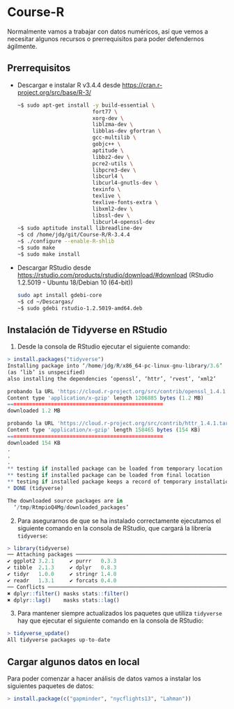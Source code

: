 # Course-R
Normalmente vamos a trabajar con datos numéricos, así que vemos a necesitar algunos recursos o prerrequisitos para poder defendernos ágilmente.

## Prerrequisitos

* Descargar e instalar R v3.4.4 desde https://cran.r-project.org/src/base/R-3/
  ```bash
  ~$ sudo apt-get install -y build-essential \
                          fort77 \
                          xorg-dev \
                          liblzma-dev \
                          libblas-dev gfortran \
                          gcc-multilib \
                          gobjc++ \
                          aptitude \
                          libbz2-dev \
                          pcre2-utils \
                          libpcre3-dev \
                          libcurl4 \
                          libcurl4-gnutls-dev \
                          texinfo \
                          texlive \
                          texlive-fonts-extra \
                          libxml2-dev \
                          libssl-dev \
                          libcurl4-openssl-dev
  ~$ sudo aptitude install libreadline-dev
  ~$ cd /home/jdg/git/Course-R/R-3.4.4
  ~$ ./configure --enable-R-shlib
  ~$ sudo make
  ~$ sudo make install
  ```
* Descargar RStudio desde https://rstudio.com/products/rstudio/download/#download (RStudio 1.2.5019 - Ubuntu 18/Debian 10 (64-bit))
  ```bash
  sudo apt install gdebi-core
  ~$ cd ~/Descargas/
  ~$ sudo gdebi rstudio-1.2.5019-amd64.deb
  ```

## Instalación de Tidyverse en RStudio

1. Desde la consola de RStudio ejecutar el siguiente comando:
  ```R
  > install.packages("tidyverse")
  Installing package into ‘/home/jdg/R/x86_64-pc-linux-gnu-library/3.6’
  (as ‘lib’ is unspecified)
  also installing the dependencies ‘openssl’, ‘httr’, ‘rvest’, ‘xml2’

  probando la URL 'https://cloud.r-project.org/src/contrib/openssl_1.4.1.tar.gz'
  Content type 'application/x-gzip' length 1206885 bytes (1.2 MB)
  ==================================================
  downloaded 1.2 MB

  probando la URL 'https://cloud.r-project.org/src/contrib/httr_1.4.1.tar.gz'
  Content type 'application/x-gzip' length 158465 bytes (154 KB)
  ==================================================
  downloaded 154 KB
  .
  .
  .
  ** testing if installed package can be loaded from temporary location
  ** testing if installed package can be loaded from final location
  ** testing if installed package keeps a record of temporary installation path
  * DONE (tidyverse)

  The downloaded source packages are in
  	‘/tmp/RtmpioQ4Mg/downloaded_packages’
  ```

2. Para asegurarnos de que se ha instalado correctamente ejecutamos el siguiente comando en la consola de RStudio, que cargará la librería `tidyverse`:
  ```R
  > library(tidyverse)
  ── Attaching packages ───────────────────────────────────────────────────────────────────────── tidyverse 1.2.1 ──
  ✔ ggplot2 3.2.1     ✔ purrr   0.3.3
  ✔ tibble  2.1.3     ✔ dplyr   0.8.3
  ✔ tidyr   1.0.0     ✔ stringr 1.4.0
  ✔ readr   1.3.1     ✔ forcats 0.4.0
  ── Conflicts ──────────────────────────────────────────────────────────────────────────── tidyverse_conflicts() ──
  ✖ dplyr::filter() masks stats::filter()
  ✖ dplyr::lag()    masks stats::lag()
  ```

3. Para mantener siempre actualizados los paquetes que utiliza `tidyverse` hay que ejecutar el siguiente comando en la consola de RStudio:
  ```R
  > tidyverse_update()
  All tidyverse packages up-to-date
  ```

## Cargar algunos datos en local

Para poder comenzar a hacer análisis de datos vamos a instalar los siguientes paquetes de datos:

```R
> install.package(c("gapminder", "nycflights13", "Lahman"))
```
